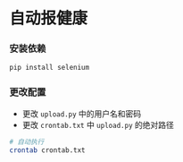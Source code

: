 # 自动报健康

### 安装依赖

```bash
pip install selenium
```

### 更改配置


* 更改 `upload.py` 中的用户名和密码
* 更改 `crontab.txt` 中 `upload.py` 的绝对路径 

```bash
# 自动执行
crontab crontab.txt
```
